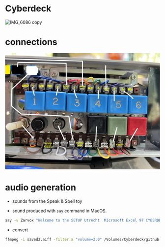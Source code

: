 # Cyberdeck
![IMG_6086 copy](https://github.com/user-attachments/assets/54127bf0-03a0-4611-bc85-48a0d74e7727)


# connections
![connectors](doc/connectors.jpg)

# audio generation
* sounds from the Speak & Spell toy

* sound produced with `say` command in MacOS.
```bash
say -v Zarvox "Welcome to the SETUP Utrecht  Microsoft Excel 97 CYBERDECK........[[rate 50]]enjoy your time[[rate 100]].......ha-ha-ha" -o welcome.aiff
```

* convert
```bash
ffmpeg -i saved2.aiff -filter:a "volume=2.0" /Volumes/Cyberdeck/github-repo/Excel/audio/saved2.wav -y
```
